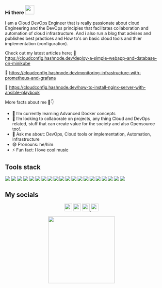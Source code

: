 ### Hi there <img src="https://raw.githubusercontent.com/MartinHeinz/MartinHeinz/master/wave.gif" width="30px">

I am a Cloud DevOps Engineer that is really passionate about cloud Engineering and the DevOps principles that facilitates collaboration and automation of cloud infrastructure. And i also run a blog that advises and publishes best practices and How to's on basic cloud tools and thier implementation (configuration).

Check out my latest articles here;
🎯 https://cloudconfig.hashnode.dev/deploy-a-simple-webapp-and-database-on-minikube

🎯 https://cloudconfig.hashnode.dev/monitoring-infrastructure-with-prometheus-and-grafana

🎯 https://cloudconfig.hashnode.dev/how-to-install-nginx-server-with-ansible-playbook


More facts about me 🤗👇

- 🌱 I’m currently learning Advanced Docker concepts
- 👯 I’m looking to collaborate on projects, any thing Cloud and DevOps related, stuff that can create value for the society and also Opensource too!.
- 💬 Ask me about: DevOps, Cloud tools or implementation, Automation, Infrastructure 
- 😄 Pronouns: he/him
- ⚡ Fun fact: I love cool music

## Tools stack
![](https://img.shields.io/badge/Cloud-AWS-informational?style=flat&logo=amazon-aws&logoColor=white&color=2bbc8a)
![](https://img.shields.io/badge/Cloud-GCP-informational?style=flat&logo=google-cloud&logoColor=white&color=2bbc8a)
![](https://img.shields.io/badge/Code-Python-informational?style=flat&logo=python&logoColor=white&color=2bbc8a)
![](https://img.shields.io/badge/Database-MongoDB/Mongoose-informational?style=flat&logo=mongodb&logoColor=white&color=2bbc8a)
![](https://img.shields.io/badge/Database-SQL-informational?style=flat&logo=sql&logoColor=white&color=2bbc8a)
![](https://img.shields.io/badge/VCS-Git-informational?style=flat&logo=git&logoColor=white&color=2bbc8a)
![](https://img.shields.io/badge/Hub-Github-informational?style=flat&logo=github&logoColor=white&color=2bbc8a)
![](https://img.shields.io/badge/OS-Linux-informational?style=flat&logo=linux&logoColor=white&color=2bbc8a)
![](https://img.shields.io/badge/Linux-Ubuntu-informational?style=flat&logo=ubuntu&logoColor=white&color=2bbc8a)
![](https://img.shields.io/badge/Shell-Bash-informational?style=flat&logo=gnu-bash&logoColor=white&color=2bbc8a)
![](https://img.shields.io/badge/IaC-CloudFormation-informational?style=flat&logo=Cloudformation&logoColor=white&color=2bbc8a)
![](https://img.shields.io/badge/CI/CD-Jenkins-informational?style=flat&logo=jenkins&logoColor=white&color=2bbc8a)
![](https://img.shields.io/badge/CI/CD-CircleCI-informational?style=flat&logo=circleci&logoColor=white&color=2bbc8a)
![](https://img.shields.io/badge/Configuration_Management-Ansible-informational?style=flat&logo=ansible&logoColor=white&color=2bbc8a)
![](https://img.shields.io/badge/Reverse_Proxy/Web_Server-Nginx-informational?style=flat&logo=nginx&logoColor=white&color=2bbc8a)
![](https://img.shields.io/badge/Monitoring-Prometheus-informational?style=flat&logo=prometheus&logoColor=white&color=2bbc8a)
![](https://img.shields.io/badge/Metric_Dashboard-Grafana-informational?style=flat&logo=grafana&logoColor=white&color=2bbc8a)
![](https://img.shields.io/badge/Container_Runtime-Docker-informational?style=flat&logo=docker&logoColor=white&color=2bbc8a)
![](https://img.shields.io/badge/Ordchestration_Tool-Kubernetes-informational?style=flat&logo=kubernetes&logoColor=white&color=2bbc8a)
![](https://img.shields.io/badge/Backend-Django-informational?style=flat&logo=Django&logoColor=white&color=2bbc8a)

## My socials
<p align="center">
  <a href="https://twitter.com/Josh_bolten"><img src="https://img.shields.io/badge/twitter-%231DA1F2.svg?&style=for-the-badge&logo=twitter&logoColor=white" height=25></a> 
  <a href="https://hashnode.com/@CloudCODER"><img src="https://img.shields.io/badge/hashnode-%2312100E.svg?&style=for-the-badge&logo=hashnode&logoColor=white" height=25></a> 
  <a href="https://www.linkedin.com/in/Joshua-Igoni/"><img src="https://img.shields.io/badge/linkedin-%230077B5.svg?&style=for-the-badge&logo=linkedin&logoColor=white" height=25> </a>
  <a href="mailto:jozhbolt@gmail.com"><img src="https://img.shields.io/badge/gmail-%EA4335.svg?&style=for-the-badge&logo=gmail&logoColor=white" height=25></a>
</p>

<p align="Center">
  <a href="https://github.com/Joshua-Igoni/github-readme-stats">
    <img align="center" src="https://github-readme-stats.vercel.app/api/top-langs/?username=Joshua-Igoni&langs_count=10&layout=compact&theme=github_dark&repo=github-readme-stats"  height=220  />
</p>
